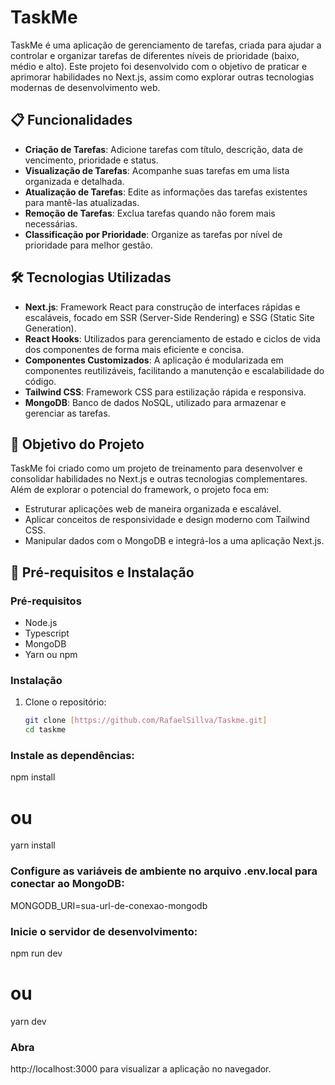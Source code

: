 # TaskMe

TaskMe é uma aplicação de gerenciamento de tarefas, criada para ajudar a controlar e organizar tarefas de diferentes níveis de prioridade (baixo, médio e alto). Este projeto foi desenvolvido com o objetivo de praticar e aprimorar habilidades no Next.js, assim como explorar outras tecnologias modernas de desenvolvimento web.

## 📋 Funcionalidades

- **Criação de Tarefas**: Adicione tarefas com título, descrição, data de vencimento, prioridade e status.
- **Visualização de Tarefas**: Acompanhe suas tarefas em uma lista organizada e detalhada.
- **Atualização de Tarefas**: Edite as informações das tarefas existentes para mantê-las atualizadas.
- **Remoção de Tarefas**: Exclua tarefas quando não forem mais necessárias.
- **Classificação por Prioridade**: Organize as tarefas por nível de prioridade para melhor gestão.

## 🛠️ Tecnologias Utilizadas

- **Next.js**: Framework React para construção de interfaces rápidas e escaláveis, focado em SSR (Server-Side Rendering) e SSG (Static Site Generation).
- **React Hooks**: Utilizados para gerenciamento de estado e ciclos de vida dos componentes de forma mais eficiente e concisa.
- **Componentes Customizados**: A aplicação é modularizada em componentes reutilizáveis, facilitando a manutenção e escalabilidade do código.
- **Tailwind CSS**: Framework CSS para estilização rápida e responsiva.
- **MongoDB**: Banco de dados NoSQL, utilizado para armazenar e gerenciar as tarefas.

## 🚀 Objetivo do Projeto

TaskMe foi criado como um projeto de treinamento para desenvolver e consolidar habilidades no Next.js e outras tecnologias complementares. Além de explorar o potencial do framework, o projeto foca em:

- Estruturar aplicações web de maneira organizada e escalável.
- Aplicar conceitos de responsividade e design moderno com Tailwind CSS.
- Manipular dados com o MongoDB e integrá-los a uma aplicação Next.js.

## 🏁 Pré-requisitos e Instalação

### Pré-requisitos

- Node.js
- Typescript
- MongoDB
- Yarn ou npm

### Instalação

1. Clone o repositório:
   ```bash
   git clone [https://github.com/RafaelSillva/Taskme.git]
   cd taskme

### Instale as dependências:
npm install
# ou
yarn install

### Configure as variáveis de ambiente no arquivo .env.local para conectar ao MongoDB:
MONGODB_URI=sua-url-de-conexao-mongodb

### Inicie o servidor de desenvolvimento:
npm run dev
# ou
yarn dev

### Abra 
http://localhost:3000 para visualizar a aplicação no navegador.


